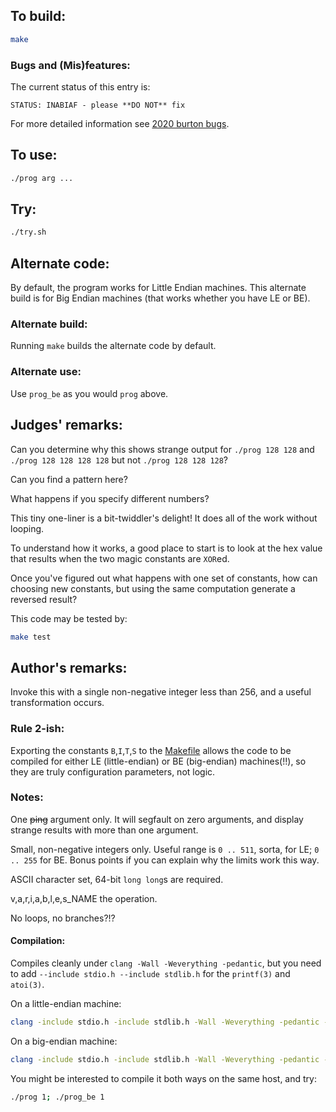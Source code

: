 ## To build:

```sh
make
```


### Bugs and (Mis)features:

The current status of this entry is:

```
STATUS: INABIAF - please **DO NOT** fix
```

For more detailed information see [2020 burton bugs](../../bugs.html#2020_burton).


## To use:

```sh
./prog arg ...
```


## Try:

```sh
./try.sh
```


## Alternate code:

By default, the program works for Little Endian machines. This alternate build
is for Big Endian machines (that works whether you have LE or BE).


### Alternate build:

Running `make` builds the alternate code by default.


### Alternate use:

Use `prog_be` as you would `prog` above.


## Judges' remarks:

Can you determine why this shows strange output for `./prog 128 128`
and `./prog 128 128 128 128` but not `./prog 128 128 128`?

Can you find a pattern here?

What happens if you specify different numbers?

This tiny one-liner is a bit-twiddler's delight! It does all of the work
without looping.

To understand how it works, a good place to start is to look at the hex
value that results when the two magic constants are `XOR`ed.

Once you've figured out what happens with one set of constants, how can
choosing new constants, but using the same computation generate a reversed
result?

This code may be tested by:

```sh
make test
```


## Author's remarks:

Invoke this with a single non-negative integer less than 256, and a useful
transformation occurs.


### Rule 2-ish:

Exporting the constants `B`,`I`,`T`,`S` to the [Makefile](Makefile) allows the
code to be compiled for either LE (little-endian) or BE (big-endian)
machines(!!), so they are truly configuration parameters, not logic.


### Notes:

One <strike>ping</strike> argument only.  It will segfault on zero arguments, and
display strange results with more than one argument.

Small, non-negative integers only.  Useful range is `0 .. 511`, sorta, for LE; `0
.. 255` for BE.  Bonus points if you can explain why the limits work this way.

ASCII character set, 64-bit `long long`s are required.

v,a,r,i,a,b,l,e,s\_NAME the operation.

No loops, no branches?!?


#### Compilation:

Compiles cleanly under `clang -Wall -Weverything -pedantic`, but you need to add
`--include stdio.h --include stdlib.h` for the `printf(3)` and `atoi(3)`.

On a little-endian machine:

```sh
clang -include stdio.h -include stdlib.h -Wall -Weverything -pedantic -DB=6945503773712347754LL -DI=5859838231191962459LL -DT=0 -DS=7 -o prog prog.c
```

On a big-endian machine:

```sh
clang -include stdio.h -include stdlib.h -Wall -Weverything -pedantic -DB=7091606191627001958LL -DI=6006468689561538903LL -DT=1 -DS=0 -o prog_be prog.c
```

You might be interested to compile it both ways on the same host, and try:

```sh
./prog 1; ./prog_be 1
```

<!--

    Copyright © 1984-2024 by Landon Curt Noll. All Rights Reserved.

    You are free to share and adapt this file under the terms of this license:

	Creative Commons Attribution-ShareAlike 4.0 International (CC BY-SA 4.0)

    For more information, see:

	https://creativecommons.org/licenses/by-sa/4.0/

-->
